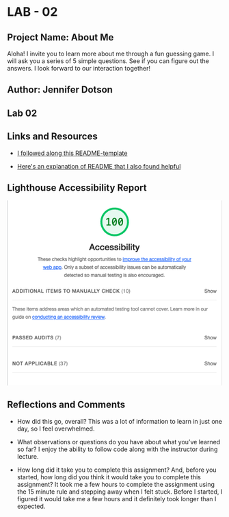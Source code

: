 # LAB - 02

## Project Name: About Me

Aloha! I invite you to learn more about me through a fun guessing game.  I will ask you a series of 5 simple questions.  See if you can figure out the answers.  I look forward to our interaction together!

## Author: Jennifer Dotson

## Lab 02

## Links and Resources

- [I followed along this README-template](https://codefellows.github.io/code-201-guide/curriculum/class-02/README-template.html)

- [Here's an explanation of README that I also found helpful](https://gist.github.com/jxson/1784669)

## Lighthouse Accessibility Report

![Lighthouse Accessibility Report](img/Accessibility.png)

## Reflections and Comments

- How did this go, overall? This was a lot of information to learn in just one day, so I feel overwhelmed.

- What observations or questions do you have about what you’ve learned so far? I enjoy the ability to follow code along with the instructor during lecture.

- How long did it take you to complete this assignment? And, before you started, how long did you think it would take you to complete this assignment? It took me a few hours to complete the assignment using the 15 minute rule and stepping away when I felt stuck.  Before I started, I figured it would take me a few hours and it definitely took longer than I expected.